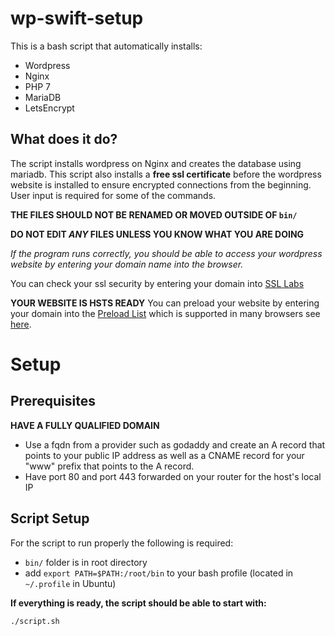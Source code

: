 # wp-swift-setup

This is a bash script that automatically installs:

- Wordpress
- Nginx
- PHP 7
- MariaDB
- LetsEncrypt


## What does it do?


The script installs wordpress on Nginx and creates the database using
mariadb. This script also installs a **free ssl certificate** before the
wordpress website is installed to ensure encrypted connections from the beginning.
User input is required for some of the commands.

**THE FILES SHOULD NOT BE RENAMED OR MOVED OUTSIDE OF `bin/`**

**DO NOT EDIT *ANY* FILES UNLESS YOU KNOW WHAT YOU ARE DOING**

*If the program runs correctly, you should be able to access your wordpress website by
entering your domain name into the browser.*

You can check your ssl security by entering your domain into [SSL Labs](https://www.ssllabs.com/ssltest/)

**YOUR WEBSITE IS HSTS READY**
You can preload your website by entering your domain
into the [Preload List](https://hstspreload.org/) which is supported in many browsers
see [here](https://caniuse.com/#feat=stricttransportsecurity).


# Setup


## Prerequisites


**HAVE A FULLY QUALIFIED DOMAIN**

- Use a fqdn from a provider such as godaddy and create an A record that points to your public IP address
  as well as a CNAME record for your "www" prefix that points to the A record.
- Have port 80 and port 443 forwarded on your router for the host's local IP



## Script Setup


For the script to run properly the following is required:

- `bin/` folder is in root directory
- add `export PATH=$PATH:/root/bin` to your bash profile (located in `~/.profile` in Ubuntu)

**If everything is ready, the script should be able to start with:**

`./script.sh`

